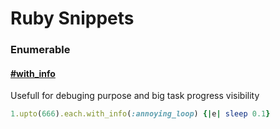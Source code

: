 # Ruby Snippets
### Enumerable    
#### [#with_info](https://github.com/billaul/snippets/blob/main/enumerable.rb)
Usefull for debuging purpose and big task progress visibility

```ruby
1.upto(666).each.with_info(:annoying_loop) {|e| sleep 0.1}
```
